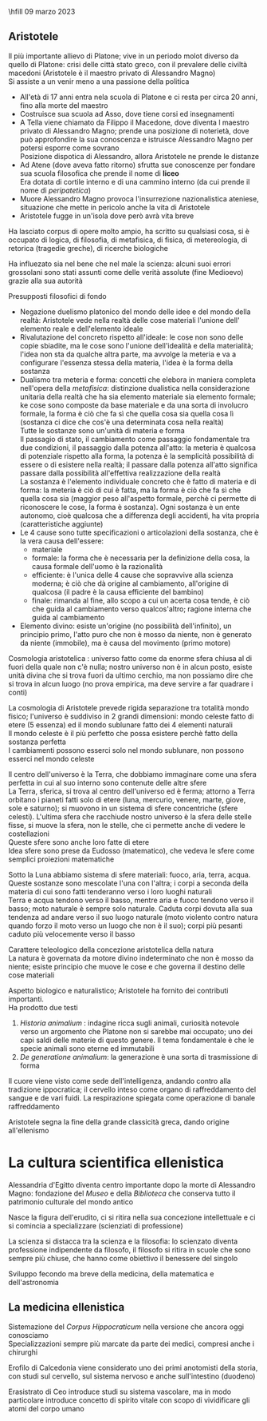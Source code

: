 \hfill 09 marzo 2023

## Aristotele

Il più importante allievo di Platone; vive in un periodo molot diverso da quello di Platone: crisi delle città stato greco, con il prevalere delle civiltà macedoni (Aristotele è il maestro privato di Alessandro Magno)  
Si assiste a un venir meno a una passione della politica  

- All'età di 17 anni entra nela scuola di Platone e ci resta per circa 20 anni, fino alla morte del maestro
- Costruisce sua scuola ad Asso, dove tiene corsi ed insegnamenti
- A Tella viene chiamato da Filippo il Macedone, dove diventa l maestro privato di Alessandro Magno; prende una posizione di noterietà, dove può approfondire la sua conoscenza e istruisce Alessandro Magno per potersi esporre come sovrano  
Posizione dispotica di Alessandro, allora Aristotele ne prende le distanze
- Ad Atene (dove aveva fatto ritorno) sfrutta sue conoscenze per fondare sua scuola filosofica che prende il nome di **liceo**  
Era dotata di cortile interno e di una cammino interno (da cui prende il nome di *peripatetica*)  
- Muore Alessandro Magno provoca l'insurrezione nazionalistica ateniese, situazione che mette in pericolo anche la vita di Aristotele
- Aristotele fugge in un'isola dove però avrà vita breve

Ha lasciato corpus di opere molto ampio, ha scritto su qualsiasi cosa, si è occupato di logica, di filosofia, di metafisica, di fisica, di metereologia, di retorica (tragedie greche), di ricerche biologiche 

Ha influezato sia nel bene che nel male la scienza: alcuni suoi errori grossolani sono stati assunti come delle verità assolute (fine Medioevo) grazie alla sua autorità

Presupposti filosofici di fondo

- Negazione duelismo platonico del mondo delle idee e del mondo della realtà: Aristotele vede nella realtà delle cose materiali l'unione dell' elemento reale e dell'elemento ideale
- Rivalutazione del concreto rispetto all'ideale: le cose non sono delle copie sbiadite, ma le cose sono l'unione dell'idealità e della materialità; l'idea non sta da qualche altra parte, ma avvolge la meteria e va a configurare l'essenza stessa della materia, l'idea è la forma della sostanza 
- Dualismo tra meteria e forma: concetti che elebora in maniera completa nell'opera della *metafisica*: distinzione dualistica nella considerazione unitaria della realtà che ha sia elemento materiale sia elemento formale; ke cose sono composte da base materiale e da una sorta di involucro formale, la forma è ciò che fa sì che quella cosa sia quella cosa lì (sostanza ci dice che cos'è una determinata cosa nella realtà)  
Tutte le sostanze sono un'unità di materia e forma  
Il passagio di stato, il cambiamento come passaggio fondamentale tra due condizioni, il passaggio dalla potenza all'atto: la meteria è qualcosa di potenziale rispetto alla forma, la potenza è la semplicità possibilità di essere o di esistere nella realtà; il passare dalla potenza all'atto significa passare dalla possibilità all'effettiva realizzazione della realtà  
La sostanza è l'elemento individuale concreto che è fatto di materia e di forma: la meteria è ciò di cui è fatta, ma la forma è ciò che fa sì che quella cosa sia (maggior peso all'aspetto formale, perchè ci permette di riconoscere le cose, la forma è sostanza). Ogni sostanza è un ente autonomo, cioè qualcosa che a differenza degli accidenti, ha vita propria (caratteristiche aggiunte)
- Le 4 cause sono tutte specificazioni o articolazioni  della sostanza, che è la vera causa dell'essere:
    - materiale
    - formale: la forma che è necessaria per la definizione della cosa, la causa formale dell'uomo è la razionalità
    - efficiente: è l'unica delle 4 cause che sopravvive alla scienza moderna; è ciò che dà origine al cambiamento, all'origine di qualcosa (il padre è la causa efficiente del bambino)
    - finale: rimanda al fine, allo scopo a cui un acerta cosa tende, è ciò che guida al cambiamento verso qualcos'altro; ragione interna che guida al cambiamento
- Elemento divino: esiste un'origine (no possibilità dell'infinito), un principio primo, l'atto puro che non è mosso da niente, non è generato da niente (immobile), ma è causa del movimento (primo motore)

Cosmologia aristotelica
: universo fatto come da enorme sfera chiusa al di fuori della quale non c'è nulla; nostro universo non è in alcun posto, esiste unità divina che si trova fuori da ultimo cerchio, ma non possiamo dire che si trova in alcun luogo (no prova empirica, ma deve servire a far quadrare i conti)

La cosmologia di Aristotele prevede rigida separazione tra totalità mondo fisico; l'universo è suddiviso in 2 grandi dimensioni: mondo celeste fatto di etere (5 essenza) ed il mondo sublunare fatto dei 4 elementi naturali  
Il mondo celeste è il più perfetto che possa esistere perchè fatto della sostanza perfetta  
I cambiamenti possono esserci solo nel mondo sublunare, non possono esserci nel mondo celeste 

Il centro dell'universo è la Terra, che dobbiamo immaginare come una sfera perfetta in cui al suo interno sono contenute delle altre sfere  
La Terra, sferica, si trova al centro dell'universo ed è ferma; attorno a Terra orbitano i pianeti fatti solo di etere (luna, mercurio, venere, marte, giove, sole e saturno); si muovono in un sistema di sfere concentriche (sfere celesti). L'ultima sfera che racchiude nostro universo è la sfera delle stelle fisse, si muove la sfera, non le stelle, che ci permette anche di vedere le costellazioni  
Queste sfere sono anche loro fatte di etere  
Idea sfere sono prese da Eudosso (matematico), che vedeva le sfere come semplici proiezioni matematiche

Sotto la Luna abbiamo sistema di sfere materiali: fuoco, aria, terra, acqua. Queste sostanze sono mescolate l'una con l'altra; i corpi a seconda della materia di cui sono fatti tenderanno verso i loro luoghi naturali  
Terra e acqua tendono verso il basso, mentre aria e fuoco tendono verso il basso; moto naturale è sempre solo naturale. Caduta corpi dovuta alla sua tendenza ad andare verso il suo luogo naturale (moto violento contro natura quando forzo il moto verso un luogo che non è il suo); corpi più pesanti caduto più velocemente verso il basso

Carattere teleologico della concezione aristotelica della natura  
La natura è governata da motore divino indeterminato che non è mosso da niente; esiste principio che muove le cose e che governa il destino delle cose materiali

Aspetto biologico e naturalistico; Aristotele ha fornito dei contributi importanti.  
Ha prodotto due testi 

1. *Historia animalium* : indagine ricca sugli animali, curiosità notevole verso un argomento che Platone non si sarebbe mai occupato; uno dei capi saldi delle materie di questo genere. Il tema fondamentale è che le specie animali sono eterne ed immutabili
1. *De generatione animalium*: la generazione è una sorta di trasmissione di forma

Il cuore viene visto come sede dell'intelligenza, andando contro alla tradizione ippocratica; il cervello inteso come organo di raffreddamento del sangue e de vari fuidi. La respirazione spiegata come operazione di banale raffreddamento

Aristotele segna la fine della grande classicità greca, dando origine all'ellenismo

# La cultura scientifica ellenistica

Alessandria d'Egitto diventa centro importante dopo la morte di Alessandro Magno: fondazione del *Museo* e della *Biblioteca* che conserva tutto il patrimonio culturale del mondo antico  

Nasce la figura dell'erudito, ci si ritira nella sua concezione intellettuale e ci si comincia a specializzare (scienziati di professione)

La scienza si distacca tra la scienza e la filosofia: lo scienzato diventa professione indipendente da filosofo, il filosofo si ritira in scuole che sono sempre più chiuse, che hanno come obiettivo il benessere del singolo

Sviluppo fecondo ma breve della medicina, della matematica e dell'astronomia 

## La medicina ellenistica

Sistemazione del *Corpus Hippocraticum* nella versione che ancora oggi conosciamo  
Specializzazioni sempre più marcate da parte dei medici, compresi anche i chirurghi  

Erofilo di Calcedonia viene considerato uno dei primi anotomisti della storia, con studi sul cervello, sul sistema nervoso e anche sull'intestino (duodeno)

Erasistrato di Ceo introduce studi su sistema vascolare, ma in modo particolare introduce concetto di spirito vitale con scopo di vividificare gli atomi del corpo umano